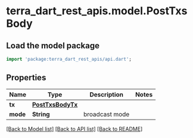 # terra_dart_rest_apis.model.PostTxsBody

## Load the model package
```dart
import 'package:terra_dart_rest_apis/api.dart';
```

## Properties
Name | Type | Description | Notes
------------ | ------------- | ------------- | -------------
**tx** | [**PostTxsBodyTx**](PostTxsBodyTx.md) |  | 
**mode** | **String** | broadcast mode | 

[[Back to Model list]](../README.md#documentation-for-models) [[Back to API list]](../README.md#documentation-for-api-endpoints) [[Back to README]](../README.md)


